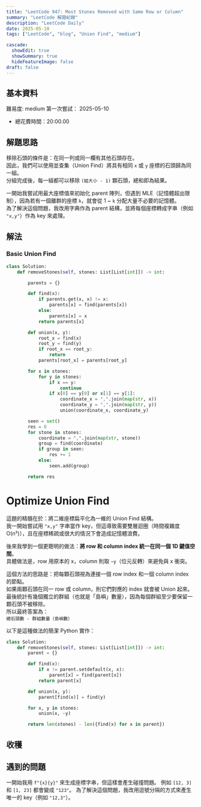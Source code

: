 ```yaml
---
title: "LeetCode 947: Most Stones Removed with Same Row or Column"
summary: "LeetCode 解題紀錄"
description: "LeetCode Daily"
date: 2025-05-10
tags: ["LeetCode", "blog", "Union Find", "medium"]

cascade:
  showEdit: true
  showSummary: true
  hideFeatureImage: false
draft: false
---
```


## 基本資料

難易度: medium
第一次嘗試： 2025-05-10
- 總花費時間：20:00.00

## 解題思路

移除石頭的條件是：在同一列或同一欄有其他石頭存在。  
因此，我們可以使用並查集（Union Find）將具有相同 `x` 或 `y` 座標的石頭歸為同一組。  
分組完成後，每一組都可以移除 `(組大小 - 1)` 顆石頭，總和即為結果。

一開始我嘗試用最大座標值來初始化 parent 陣列，但遇到 MLE（記憶體超出限制），因為若有一個離群的座標 `k`，就會從 1 ~ `k` 分配大量不必要的記憶體。  
為了解決這個問題，我改用字典作為 parent 結構，並將每個座標轉成字串（例如 `"x,y"`）作為 key 來處理。

## 解法

### Basic Union Find 

```python
class Solution:
    def removeStones(self, stones: List[List[int]]) -> int:

        parents = {}

        def find(x):
            if parents.get(x, x) != x:
                parents[x] = find(parents[x])
            else:
                parents[x] = x
            return parents[x]

        def union(x, y):
            root_x = find(x)
            root_y = find(y)
            if root_x == root_y:
                return 
            parents[root_x] = parents[root_y]

        for x in stones:
            for y in stones:
                if x == y:
                    continue
                if x[0] == y[0] or x[1] == y[1]:
                    coordinate_x = ",".join(map(str, x))
                    coordinate_y = ",".join(map(str, y))
                    union(coordinate_x, coordinate_y)

        seen = set()
        res = 0
        for stone in stones:
            coordinate = ",".join(map(str, stone))
            group = find(coordinate)
            if group in seen:
                res += 1
            else:
                seen.add(group)

        return res
```

# Optimize Union Find

這題的精髓在於：將二維座標扁平化為一維的 Union Find 結構。  
我一開始嘗試用 `"x,y"` 字串當作 key，但這導致需要雙層迴圈（時間複雜度 O(n²)），且在座標稀疏或很大的情況下會造成記憶體浪費。  

後來我學到一個更聰明的做法：**將 row 和 column index 統一在同一個 1D 鍵值空間**。  
具體做法是，row 用原本的 x，column 則取 `~y`（位元反轉）來避免與 x 衝突。

這個方法的思路是：把每顆石頭視為連接一個 row index 和一個 column index 的節點。  
如果兩顆石頭在同一 row 或 column，則它們對應的 index 就會被 Union 起來。  
最後統計有幾個獨立的群組（也就是「島嶼」數量），因為每個群組至少要保留一顆石頭不被移除。  
所以最終答案為：  
`總石頭數 - 群組數量（島嶼數）`

以下是這種做法的簡潔 Python 實作：

```python
class Solution:
    def removeStones(self, stones: List[List[int]]) -> int:
        parent = {}

        def find(x):
            if x != parent.setdefault(x, x):
                parent[x] = find(parent[x])
            return parent[x]

        def union(x, y):
            parent[find(x)] = find(y)

        for x, y in stones:
            union(x, ~y)

        return len(stones) - len({find(x) for x in parent})
```

## 收穫

## 遇到的問題

一開始我用 `f"{x}{y}"` 來生成座標字串，但這樣會產生碰撞問題。
例如 `[12, 3]` 和 `[1, 23]` 都會變成 `"123"`。
為了解決這個問題，我改用逗號分隔的方式來產生唯一的 key（例如 `"12,3"`）。